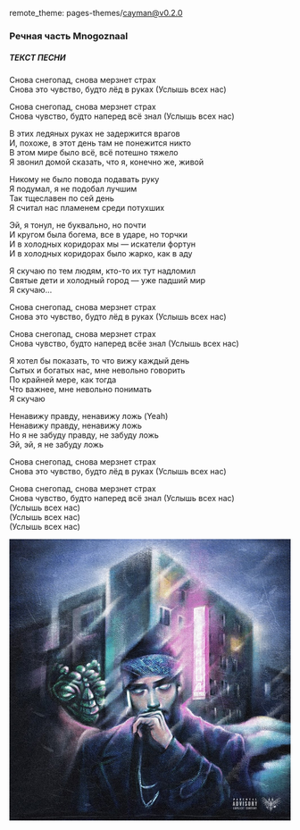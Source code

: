 remote_theme: pages-themes/cayman@v0.2.0
### Речная часть    **Mnogoznaal**
##### _ТЕКСТ ПЕСНИ_
Снова снегопад, снова мерзнет страх     
Снова это чувство, будто лёд в руках (Услышь всех нас)

Снова снегопад, снова мерзнет страх     
Снова чувство, будто наперед всё знал (Услышь всех нас)

В этих ледяных руках не задержится врагов       
И, похоже, в этот день там не понежится никто       
В этом мире было всё, всё потешно тяжело        
Я звонил домой сказать, что я, конечно же, живой

Никому не было повода подавать руку     
Я подумал, я не подобал лучшим      
Так тщеславен по сей день       
Я считал нас пламенем среди потухших

Эй, я тонул, не буквально, но почти     
И кругом была богема, все в ударе, но торчки        
И в холодных коридорах мы — искатели фортун     
И в холодных коридорах было жарко, как в аду        

Я скучаю по тем людям, кто-то их тут надломил       
Святые дети и холодный город — уже падший мир       
Я скучаю...     

Снова снегопад, снова мерзнет страх     
Снова это чувство, будто лёд в руках (Услышь всех нас)

Снова снегопад, снова мерзнет страх     
Снова чувство, будто наперед всёе знал (Услышь всех нас)

Я хотел бы показать, то что вижу каждый день        
Сытых и богатых нас, мне невольно говорить      
По крайней мере, как тогда      
Что важнее, мне невольно понимать       
Я скучаю

Ненавижу правду, ненавижу ложь (Yeah)       
Ненавижу правду, ненавижу ложь      
Но я не забуду правду, не забуду ложь       
Эй, эй, я не забуду ложь

Снова снегопад, снова мерзнет страх     
Снова это чувство, будто лёд в руках (Услышь всех нас)

Снова снегопад, снова мерзнет страх     
Снова чувство, будто наперед всё знал (Услышь всех нас)     
(Услышь всех нас)       
(Услышь всех нас)       
(Услышь всех нас)       

![Alt text](image-1.png)
